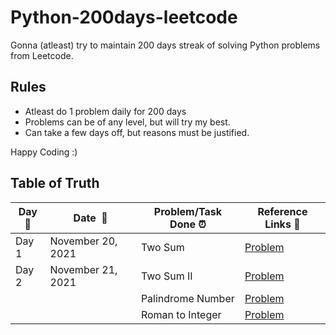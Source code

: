 # Python-200days-leetcode

Gonna (atleast) try to maintain 200 days streak of solving Python problems from Leetcode.

## Rules
 - Atleast do 1 problem daily for 200 days
 - Problems can be of any level, but will try my best.
 - Can take a few days off, but reasons must be justified.

Happy Coding :)

## Table of Truth

|**Day:pushpin:**|**Date &nbsp;:calendar:**|**Problem/Task Done :alarm_clock:**| **Reference Links :link:**|
|------|-----------------|--------------------|---------------------|
|Day 1|November 20, 2021| Two Sum | [Problem](https://leetcode.com/problems/two-sum/)|
|Day 2|November 21, 2021| Two Sum II | [Problem](https://leetcode.com/problems/two-sum-ii-input-array-is-sorted/)|
||| Palindrome Number | [Problem](https://leetcode.com/problems/palindrome-number/)|
||| Roman to Integer | [Problem](https://leetcode.com/problems/roman-to-integer/)|
